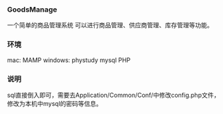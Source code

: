 ### GoodsManage
一个简单的商品管理系统
可以进行商品管理、供应商管理、库存管理等功能。

### 环境
mac: MAMP
windows: phystudy
mysql
PHP

### 说明
sql直接倒入即可，需要去Application/Common/Conf/中修改config.php文件，修改为本机中mysql的密码等信息。
